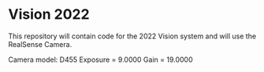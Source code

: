 # Vision 2022

This repository will contain code for the 2022 Vision system and will use the RealSense Camera.

Camera model: D455
Exposure  = 9.0000
Gain = 19.0000
